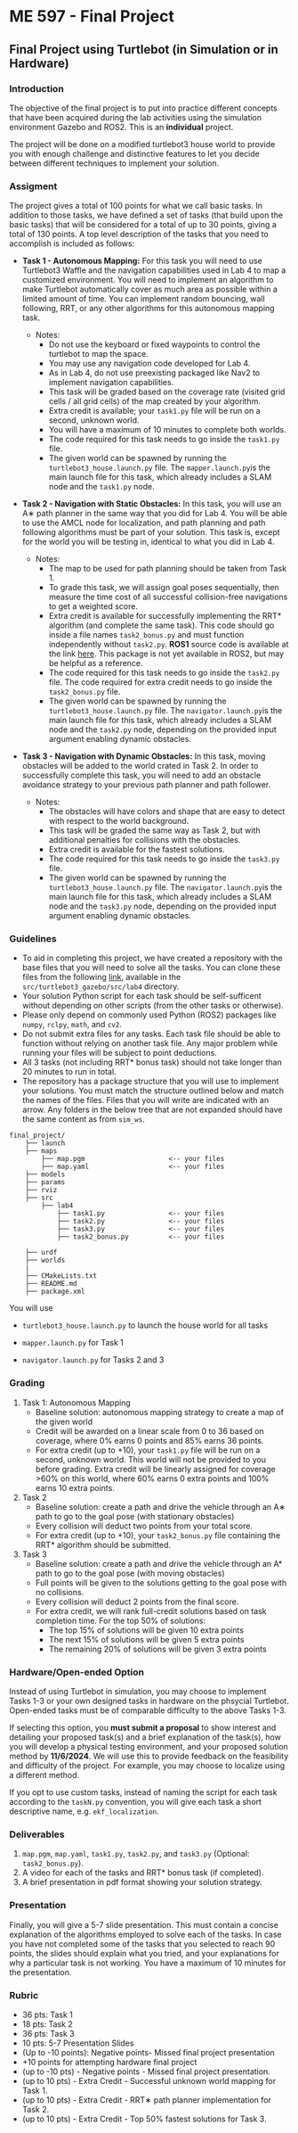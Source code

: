 # ME 597 - Final Project

## Final Project using Turtlebot (in Simulation or in Hardware)

### Introduction
The objective of the final project is to put into practice different concepts that have been acquired during the lab activities using the simulation environment Gazebo and ROS2. This is an **individual** project. 

The project will be done on a modified turtlebot3 house world to provide you with enough challenge and distinctive features to let you decide between different techniques to implement your solution. 

### Assigment 
The project gives a total of 100 points for what we call basic tasks. In addition to those tasks, we have defined a set of tasks (that build upon the basic tasks) that will be considered for a total of up to 30 points, giving a total of 130 points. A top level description of the tasks that you need to accomplish is included as follows:

* **Task 1 - Autonomous Mapping:** For this task you will need to use Turtlebot3 Waffle and the navigation capabilities used in Lab 4 to map a customized environment. You will need to implement an algorithm to make Turtlebot automatically cover as much area as possible within a limited amount of time. You can implement random bouncing, wall following, RRT, or any other algorithms for this autonomous mapping task. 
    * Notes:
        * Do not use the keyboard or fixed waypoints to control the turtlebot to map the space.
        * You may use any navigation code developed for Lab 4.
        * As in Lab 4, do not use preexisting packaged like Nav2 to implement navigation capabilities. 
        * This task will be graded based on the coverage rate (visited grid cells / all grid cells) of the map created by your algorithm.
        * Extra credit is available; your `task1.py` file will be run on a second, unknown world. 
        * You will have a maximum of 10 minutes to complete both worlds.
        * The code required for this task needs to go inside the `task1.py` file.
        * The given world can be spawned by running the `turtlebot3_house.launch.py` file. The `mapper.launch.py`is the main launch file for this task, which already includes a SLAM node and the `task1.py` node.
        
* **Task 2 - Navigation with Static Obstacles:** In this task, you will use an A∗ path planner in the same way that you did for Lab 4. You will be able to use the AMCL node for localization, and path planning and path following algorithms must be part of your solution. This task is, except for the world you will be testing in, identical to what you did in Lab 4. 
    * Notes:
        * The map to be used for path planning should be taken from Task 1. 
        * To grade this task, we will assign goal poses sequentially, then measure the time cost of all successful collision-free navigations to get a weighted score.
        * Extra credit is available for successfully implementing the RRT* algorithm (and complete the same task). This code should go inside a file names `task2_bonus.py` and must function independently without `task2.py`. **ROS1** source code is available at the link [here](https://wiki.ros.org/rrt_exploration). This package is not yet available in ROS2, but may be helpful as a reference.
        * The code required for this task needs to go inside the `task2.py` file. The code required for extra credit needs to go inside the `task2_bonus.py` file.
        * The given world can be spawned by running the `turtlebot3_house.launch.py` file. The `navigator.launch.py`is the main launch file for this task, which already includes a SLAM node and the `task2.py` node, depending on the provided input argument enabling dynamic obstacles.

* **Task 3 - Navigation with Dynamic Obstacles:** In this task, moving obstacles will be added to the world crated in Task 2. In order to successfully complete this task, you will need to add an obstacle avoidance strategy to your previous path planner and path follower. 
    * Notes:
        * The obstacles will have colors and shape that are easy to detect with respect to the world background. 
        * This task will be graded the same way as Task 2, but with additional penalties for collisions with the obstacles.
        * Extra credit is available for the fastest solutions.
        * The code required for this task needs to go inside the `task3.py` file.
        * The given world can be spawned by running the `turtlebot3_house.launch.py` file. The `navigator.launch.py`is the main launch file for this task, which already includes a SLAM node and the `task3.py` node, depending on the provided input argument enabling dynamic obstacles.

### Guidelines
* To aid in completing this project, we have created a repository with the base files that you will need to solve all the tasks. You can clone these files from the following [link](https://github.com/naslab-projects/sim_ws/tree/main), available in the `src/turtlebot3_gazebo/src/lab4` directory. 
* Your solution Python script for each task should be self-sufficent without depending on other scripts (from the other tasks or otherwise).
* Please only depend on commonly used Python (ROS2) packages like `numpy`, `rclpy`, `math`, and `cv2`.
* Do not submit extra files for any tasks. Each task file should be able to function without relying on another task file. Any major problem while running your files will be subject to point deductions. 
* All 3 tasks (not including RRT* bonus task) should not take longer than 20 minutes to run in total.
* The repository has a package structure that you will use to implement your solutions. You must match the structure outlined below and match the names of the files. Files that you will write are indicated with an arrow. Any folders in the below tree that are not expanded should have the same content as from `sim_ws`.

```
final_project/
    ├── launch
    ├── maps
        ├── map.pgm                     <-- your files
        ├── map.yaml                    <-- your files
    ├── models
    ├── params
    ├── rviz
    ├── src
        ├── lab4
            ├── task1.py                <-- your files
            ├── task2.py                <-- your files
            ├── task3.py                <-- your files
            ├── task2_bonus.py          <-- your files

    ├── urdf
    ├── worlds
    |
    ├── CMakeLists.txt
    ├── README.md
    ├── package.xml
```
You will use

* `turtlebot3_house.launch.py` to launch the house world for all tasks

* `mapper.launch.py` for Task 1

* `navigator.launch.py` for Tasks 2 and 3 

### Grading
1) Task 1: Autonomous Mapping
    * Baseline solution: autonomous mapping strategy to create a map of the given world
    * Credit will be awarded on a linear scale from 0 to 36 based on coverage, where 0% earns 0 points and 85% earns 36 points.
    * For extra credit (up to +10), your `task1.py` file will be run on a second, unknown world. This world will not be provided to you before grading. Extra credit will be linearly assigned for coverage >60% on this world, where 60% earns 0 extra points and 100% earns 10 extra points.
2) Task 2
    * Baseline solution: create a path and drive the vehicle through an A∗ path to go to the goal pose (with stationary obstacles)
    * Every collision will deduct two points from your total score.
    * For extra credit (up to +10), your `task2_bonus.py` file containing the RRT* algorithm should be submitted.
3) Task 3
    * Baseline solution: create a path and drive the vehicle through an A* path to go to the goal pose (with moving obstacles)
    * Full points will be given to the solutions getting to the goal pose with no collisions. 
    * Every collision will deduct 2 points from the final score.
    * For extra credit, we will rank full-credit solutions based on task completion time. For the top 50% of solutions:
        * The top 15% of solutions will be given 10 extra points
        * The next 15% of solutions will be given 5 extra points
        * The remaining 20% of solutions will be given 3 extra points

### Hardware/Open-ended Option
Instead of using Turtlebot in simulation, you may choose to implement Tasks 1-3 or your own designed tasks in hardware on the phsycial Turtlebot. Open-ended tasks must be of comparable difficulty to the above Tasks 1-3.

If selecting this option, you **must submit a proposal** to show interest and detailing your proposed task(s) and a brief explanation of the task(s), how you will develop a physical testing environment, and your proposed solution method by  **11/6/2024**. We will use this to provide feedback on the feasibility and difficulty of the project. For example, you may choose to localize using a different method.

If you opt to use custom tasks, instead of naming the script for each task according to the `taskN.py` convention, you will give each task a short descriptive name, e.g. `ekf_localization`.

### Deliverables

1) `map.pgm`, `map.yaml`, `task1.py`, `task2.py`, and `task3.py` (Optional: `task2_bonus.py`).
2) A video for each of the tasks and RRT* bonus task (if completed).
3) A brief presentation in pdf format showing your solution strategy.

### Presentation
Finally, you will give a 5-7 slide presentation. This must contain a concise explanation of the algorithms employed to solve each of the tasks. In case you have not completed some of the tasks that you selected to reach 90 points, the slides should explain what you tried, and your explanations for why a particular task is not working. You have a maximum of 10 minutes for the presentation.

### Rubric
* 36 pts: Task 1
* 18 pts: Task 2
* 36 pts: Task 3
* 10 pts: 5-7 Presentation Slides
* (Up to -10 points): Negative points- Missed final project presentation
* +10 points for attempting hardware final project
* (up to -10 pts) - Negative points - Missed final project presentation.
* (up to 10 pts) - Extra Credit - Successful unknown world mapping for Task 1.
* (up to 10 pts) - Extra Credit - RRT∗ path planner implementation for Task 2.
* (up to 10 pts) - Extra Credit - Top 50% fastest solutions for Task 3.
